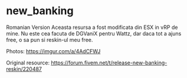 # new_banking
Romanian Version
Aceasta resursa a fost modificata din ESX in vRP de mine.
Nu este cea facuta de DGVaniX pentru Wattz, dar daca tot a ajuns free, o sa pun si reskin-ul meu free.

Photos: https://imgur.com/a/4AdCFWJ

Original resource: https://forum.fivem.net/t/release-new-banking-reskin/220487

